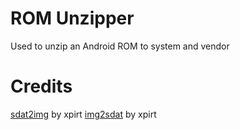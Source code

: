 # ROM Unzipper
Used to unzip an Android ROM to system and vendor
# Credits
[sdat2img](https://github.com/xpirt/sdat2img) by xpirt
[img2sdat](https://github.com/xpirt/img2sdat) by xpirt

